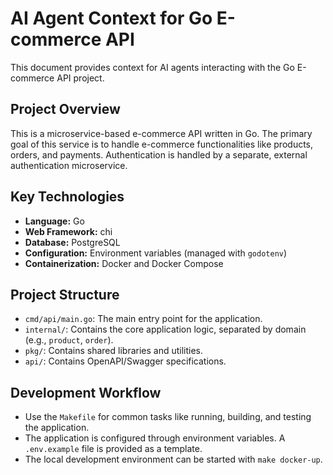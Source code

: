 # AI Agent Context for Go E-commerce API

This document provides context for AI agents interacting with the Go E-commerce
API project.

## Project Overview

This is a microservice-based e-commerce API written in Go. The primary goal of this service is to handle e-commerce functionalities like products, orders, and payments. Authentication is handled by a separate, external authentication microservice.

## Key Technologies

- **Language:** Go
- **Web Framework:** chi
- **Database:** PostgreSQL
- **Configuration:** Environment variables (managed with `godotenv`)
- **Containerization:** Docker and Docker Compose

## Project Structure

- `cmd/api/main.go`: The main entry point for the application.
- `internal/`: Contains the core application logic, separated by domain
  (e.g., `product`, `order`).
- `pkg/`: Contains shared libraries and utilities.
- `api/`: Contains OpenAPI/Swagger specifications.

## Development Workflow

- Use the `Makefile` for common tasks like running, building, and testing the application.
- The application is configured through environment variables. A `.env.example`
  file is provided as a template.
- The local development environment can be started with `make docker-up`.
